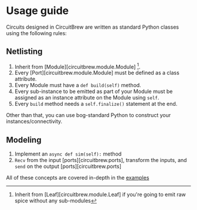 # Usage guide

Circuits designed in CircuitBrew are written as standard Python classes 
using the following rules:

## Netlisting
1. Inherit from [Module][circuitbrew.module.Module] [^1].
1. Every [Port][circuitbrew.module.Module] must be defined as a class attribute.
1. Every Module must have a `def build(self)` method.
1. Every sub-instance to be emitted as part of your Module must be assigned as an instance attribute on 
the Module using `self`.
1. Every `build` method needs a `self.finalize()` statement at the end.

Other than that, you can use bog-standard Python to construct your instances/connectivity.
  
## Modeling
1. Implement an `async def sim(self):` method
2. `Recv` from the input [ports][circuitbrew.ports], transform the inputs, and
`send` on the output [ports][circuitbrew.ports]

All of these concepts are covered in-depth in the [examples](examples)
[^1]: Inherit from [Leaf][circuitbrew.module.Leaf] if you're going to emit raw spice without any sub-modules

